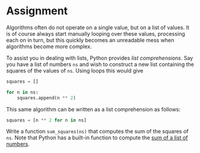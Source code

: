 # Assignment

Algorithms often do not operate on a single value, but on a list of values.
It is of course always start manually looping over these values,
processing each on in turn, but this quickly becomes an unreadable mess when algorithms become more complex.

To assist you in dealing with lists, Python provides *list comprehensions*.
Say you have a list of numbers `ns` and wish to construct a new list
containing the squares of the values of `ns`. Using loops this would give

```python
squares = []

for n in ns:
    squares.append(n ** 2)
```

This same algorithm can be written as a list comprehension as follows:

```python
squares = [n ** 2 for n in ns]
```

Write a function `sum_squares(ns)` that computes the sum of the squares of `ns`.
Note that Python has a built-in function to compute the [sum of a list of numbers](https://lmgtfy.app/?q=python+sum).
